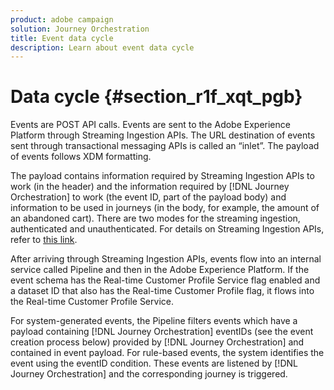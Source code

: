 ```yaml
---
product: adobe campaign
solution: Journey Orchestration
title: Event data cycle
description: Learn about event data cycle
---
```


# Data cycle {#section_r1f_xqt_pgb}

Events are POST API calls. Events are sent to the Adobe Experience Platform through Streaming Ingestion APIs. The URL destination of events sent through transactional messaging APIs is called an “inlet”. The payload of events follows XDM formatting. 

The payload contains information required by Streaming Ingestion APIs to work (in the header) and the information required by [!DNL Journey Orchestration] to work (the event ID, part of the payload body) and information to be used in journeys (in the body, for example, the amount of an abandoned cart). There are two modes for the streaming ingestion, authenticated and unauthenticated. For details on Streaming Ingestion APIs, refer to [this link](https://docs.adobe.com/content/help/en/experience-platform/xdm/api/getting-started.html).

After arriving through Streaming Ingestion APIs, events flow into an internal service called Pipeline and then in the Adobe Experience Platform. If the event schema has the Real-time Customer Profile Service flag enabled and a dataset ID that also has the Real-time Customer Profile flag, it flows into the Real-time Customer Profile Service.

For system-generated events, the Pipeline filters events which have a payload containing [!DNL Journey Orchestration] eventIDs (see the event creation process below) provided by [!DNL Journey Orchestration] and contained in event payload. For rule-based events, the system identifies the event using the eventID condition. These events are listened by [!DNL Journey Orchestration] and the corresponding journey is triggered.

